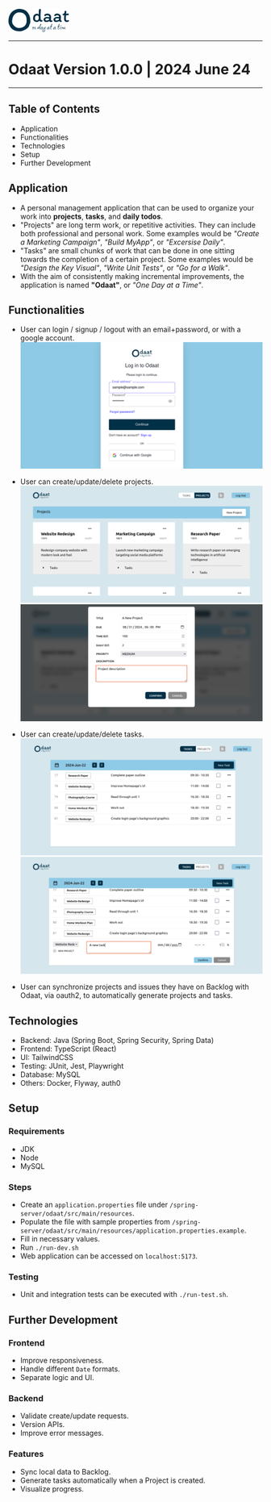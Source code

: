 ![Logo](./readme_images/demo/logo.png)

---
# Odaat Version 1.0.0 | 2024 June 24
---

## Table of Contents
- Application
- Functionalities
- Technologies
- Setup
- Further Development

## Application
- A personal management application that can be used to organize your work into **projects**, **tasks**, and **daily todos**.
- "Projects" are long term work, or repetitive activities. They can include both professional and personal work. Some examples would be *"Create a Marketing Campaign"*, *"Build MyApp"*, or *"Excersise Daily"*.
- "Tasks" are small chunks of work that can be done in one sitting towards the completion of a certain project. Some examples would be *"Design the Key Visual"*, *"Write Unit Tests"*, or *"Go for a Walk"*.
- With the aim of consistently making incremental improvements, the application is named **"Odaat"**, or *"One Day at a Time"*.

## Functionalities
- User can login / signup / logout with an email+password, or with a google account.
![Login Page](./readme_images/demo/login.png)

- User can create/update/delete projects.
![Projects Page](./readme_images/demo/projects.png)
![Create Project](./readme_images/demo/projects_create.png)

- User can create/update/delete tasks.
![Tasks Page](./readme_images/demo/tasks.png)
![Create Tasks](./readme_images/demo/tasks_create.png)

- User can synchronize projects and issues they have on Backlog with Odaat, via oauth2, to automatically generate projects and tasks.

## Technologies
- Backend:  Java (Spring Boot, Spring Security, Spring Data)
- Frontend: TypeScript (React)
- UI:       TailwindCSS
- Testing:  JUnit, Jest, Playwright
- Database: MySQL
- Others:   Docker, Flyway, auth0

## Setup
### Requirements
- JDK
- Node
- MySQL

### Steps
- Create an `application.properties` file under `/spring-server/odaat/src/main/resources`.
- Populate the file with sample properties from `/spring-server/odaat/src/main/resources/application.properties.example`.
- Fill in necessary values.
- Run `./run-dev.sh`
- Web application can be accessed on `localhost:5173`.

### Testing
- Unit and integration tests can be executed with `./run-test.sh`.

## Further Development
### Frontend
- Improve responsiveness.
- Handle different `Date` formats.
- Separate logic and UI.

### Backend
- Validate create/update requests.
- Version APIs.
- Improve error messages.

### Features
- Sync local data to Backlog.
- Generate tasks automatically when a Project is created.
- Visualize progress.